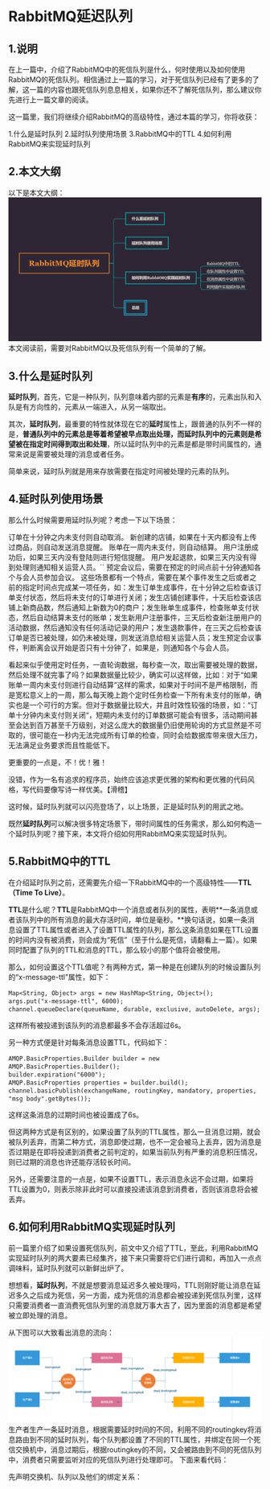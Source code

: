 # RabbitMQ延迟队列


## 1.说明
在上一篇中，介绍了RabbitMQ中的死信队列是什么，何时使用以及如何使用RabbitMQ的死信队列。相信通过上一篇的学习，对于死信队列已经有了更多的了解，这一篇的内容也跟死信队列息息相关，如果你还不了解死信队列，那么建议你先进行上一篇文章的阅读。

这一篇里，我们将继续介绍RabbitMQ的高级特性，通过本篇的学习，你将收获：

1.什么是延时队列
2.延时队列使用场景
3.RabbitMQ中的TTL
4.如何利用RabbitMQ来实现延时队列

## 2.本文大纲

以下是本文大纲：
![](/static/image/5d3d74d99699d43032.png)
本文阅读前，需要对RabbitMQ以及死信队列有一个简单的了解。

## 3.什么是延时队列
**延时队列**，首先，它是一种队列，队列意味着内部的元素是**有序**的，元素出队和入队是有方向性的，元素从一端进入，从另一端取出。

其次，**延时队列**，最重要的特性就体现在它的**延时**属性上，跟普通的队列不一样的是，**普通队列中的元素总是等着希望被早点取出处理，而延时队列中的元素则是希望被在指定时间得到取出和处理**，所以延时队列中的元素是都是带时间属性的，通常来说是需要被处理的消息或者任务。

简单来说，延时队列就是用来存放需要在指定时间被处理的元素的队列。

## 4.延时队列使用场景

那么什么时候需要用延时队列呢？考虑一下以下场景：

订单在十分钟之内未支付则自动取消。
新创建的店铺，如果在十天内都没有上传过商品，则自动发送消息提醒。
账单在一周内未支付，则自动结算。
用户注册成功后，如果三天内没有登陆则进行短信提醒。
用户发起退款，如果三天内没有得到处理则通知相关运营人员。``
预定会议后，需要在预定的时间点前十分钟通知各个与会人员参加会议。
这些场景都有一个特点，需要在某个事件发生之后或者之前的指定时间点完成某一项任务，如：发生订单生成事件，在十分钟之后检查该订单支付状态，然后将未支付的订单进行关闭；发生店铺创建事件，十天后检查该店铺上新商品数，然后通知上新数为0的商户；发生账单生成事件，检查账单支付状态，然后自动结算未支付的账单；发生新用户注册事件，三天后检查新注册用户的活动数据，然后通知没有任何活动记录的用户；发生退款事件，在三天之后检查该订单是否已被处理，如仍未被处理，则发送消息给相关运营人员；发生预定会议事件，判断离会议开始是否只有十分钟了，如果是，则通知各个与会人员。

看起来似乎使用定时任务，一直轮询数据，每秒查一次，取出需要被处理的数据，然后处理不就完事了吗？如果数据量比较少，确实可以这样做，比如：对于“如果账单一周内未支付则进行自动结算”这样的需求，如果对于时间不是严格限制，而是宽松意义上的一周，那么每天晚上跑个定时任务检查一下所有未支付的账单，确实也是一个可行的方案。但对于数据量比较大，并且时效性较强的场景，如：“订单十分钟内未支付则关闭“，短期内未支付的订单数据可能会有很多，活动期间甚至会达到百万甚至千万级别，对这么庞大的数据量仍旧使用轮询的方式显然是不可取的，很可能在一秒内无法完成所有订单的检查，同时会给数据库带来很大压力，无法满足业务要求而且性能低下。

更重要的一点是，不！优！雅！

没错，作为一名有追求的程序员，始终应该追求更优雅的架构和更优雅的代码风格，写代码要像写诗一样优美。【滑稽】

这时候，延时队列就可以闪亮登场了，以上场景，正是延时队列的用武之地。

既然**延时队列**可以解决很多特定场景下，带时间属性的任务需求，那么如何构造一个延时队列呢？接下来，本文将介绍如何用RabbitMQ来实现延时队列。

## 5.RabbitMQ中的TTL

在介绍延时队列之前，还需要先介绍一下RabbitMQ中的一个高级特性——**TTL（Time To Live）**。

**TTL**是什么呢？**TTL**是RabbitMQ中一个消息或者队列的属性，表明**一条消息或者该队列中的所有消息的最大存活时间，单位是毫秒。**换句话说，如果一条消息设置了TTL属性或者进入了设置TTL属性的队列，那么这条消息如果在TTL设置的时间内没有被消费，则会成为“死信”（至于什么是死信，请翻看上一篇）。如果同时配置了队列的TTL和消息的TTL，那么较小的那个值将会被使用。

那么，如何设置这个TTL值呢？有两种方式，第一种是在创建队列的时候设置队列的“x-message-ttl”属性，如下：



```
Map<String, Object> args = new HashMap<String, Object>();
args.put("x-message-ttl", 6000);
channel.queueDeclare(queueName, durable, exclusive, autoDelete, args);
```
这样所有被投递到该队列的消息都最多不会存活超过6s。

另一种方式便是针对每条消息设置TTL，代码如下：


```
AMQP.BasicProperties.Builder builder = new AMQP.BasicProperties.Builder();
builder.expiration("6000");
AMQP.BasicProperties properties = builder.build();
channel.basicPublish(exchangeName, routingKey, mandatory, properties, "msg body".getBytes());
```

这样这条消息的过期时间也被设置成了6s。

但这两种方式是有区别的，如果设置了队列的TTL属性，那么一旦消息过期，就会被队列丢弃，而第二种方式，消息即使过期，也不一定会被马上丢弃，因为消息是否过期是在即将投递到消费者之前判定的，如果当前队列有严重的消息积压情况，则已过期的消息也许还能存活较长时间。

另外，还需要注意的一点是，如果不设置TTL，表示消息永远不会过期，如果将TTL设置为0，则表示除非此时可以直接投递该消息到消费者，否则该消息将会被丢弃。


## 6.如何利用RabbitMQ实现延时队列


前一篇里介绍了如果设置死信队列，前文中又介绍了TTL，至此，利用RabbitMQ实现延时队列的两大要素已经集齐，接下来只需要将它们进行调和，再加入一点点调味料，延时队列就可以新鲜出炉了。

想想看，**延时队列**，不就是想要消息延迟多久被处理吗，TTL则刚好能让消息在延迟多久之后成为死信，另一方面，成为死信的消息都会被投递到死信队列里，这样只需要消费者一直消费死信队列里的消息就万事大吉了，因为里面的消息都是希望被立即处理的消息。

从下图可以大致看出消息的流向：
![](/static/image/5d3d743143ecc85643.png)
生产者生产一条延时消息，根据需要延时时间的不同，利用不同的routingkey将消息路由到不同的延时队列，每个队列都设置了不同的TTL属性，并绑定在同一个死信交换机中，消息过期后，根据routingkey的不同，又会被路由到不同的死信队列中，消费者只需要监听对应的死信队列进行处理即可。
下面来看代码：

先声明交换机、队列以及他们的绑定关系：
